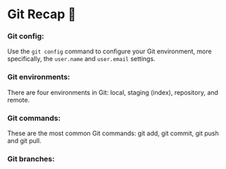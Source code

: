 # Git Recap 🤖

### Git config:
Use the `git config` command to configure your Git environment, more specifically, the `user.name` and `user.email` settings.


### Git environments:
There are four environments in Git: local, staging (index), repository, and remote.

### Git commands:
These are the most common Git commands: git add, git commit, git push and git pull.

### Git branches:  

